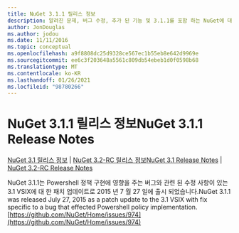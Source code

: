 ```yaml
---
title: NuGet 3.1.1 릴리스 정보
description: 알려진 문제, 버그 수정, 추가 된 기능 및 3.1.1를 포함 하는 NuGet에 대 한 릴리스 정보입니다.
author: JonDouglas
ms.author: jodou
ms.date: 11/11/2016
ms.topic: conceptual
ms.openlocfilehash: a9f8808dc25d9328ce567ec1b55eb8e642d9969e
ms.sourcegitcommit: ee6c3f203648a5561c809db54ebeb1d0f0598b68
ms.translationtype: MT
ms.contentlocale: ko-KR
ms.lasthandoff: 01/26/2021
ms.locfileid: "98780266"
---
```

# <a name="nuget-311-release-notes"></a><span data-ttu-id="7458e-103">NuGet 3.1.1 릴리스 정보</span><span class="sxs-lookup"><span data-stu-id="7458e-103">NuGet 3.1.1 Release Notes</span></span>

<span data-ttu-id="7458e-104">[NuGet 3.1 릴리스 정보](../release-notes/nuget-3.1.md)  |  [NuGet 3.2-RC 릴리스 정보](../release-notes/nuget-3.2-RC.md)</span><span class="sxs-lookup"><span data-stu-id="7458e-104">[NuGet 3.1 Release Notes](../release-notes/nuget-3.1.md) | [NuGet 3.2-RC Release Notes](../release-notes/nuget-3.2-RC.md)</span></span>

<span data-ttu-id="7458e-105">NuGet 3.1.1는 Powershell 정책 구현에 영향을 주는 버그와 관련 된 수정 사항이 있는 3.1 VSIX에 대 한 패치 업데이트로 2015 년 7 월 27 일에 출시 되었습니다.</span><span class="sxs-lookup"><span data-stu-id="7458e-105">NuGet 3.1.1 was released July 27, 2015 as a patch update to the 3.1 VSIX with fix specific to a bug that effected Powershell policy implementation.</span></span>
[https://github.com/NuGet/Home/issues/974](https://github.com/NuGet/Home/issues/974)